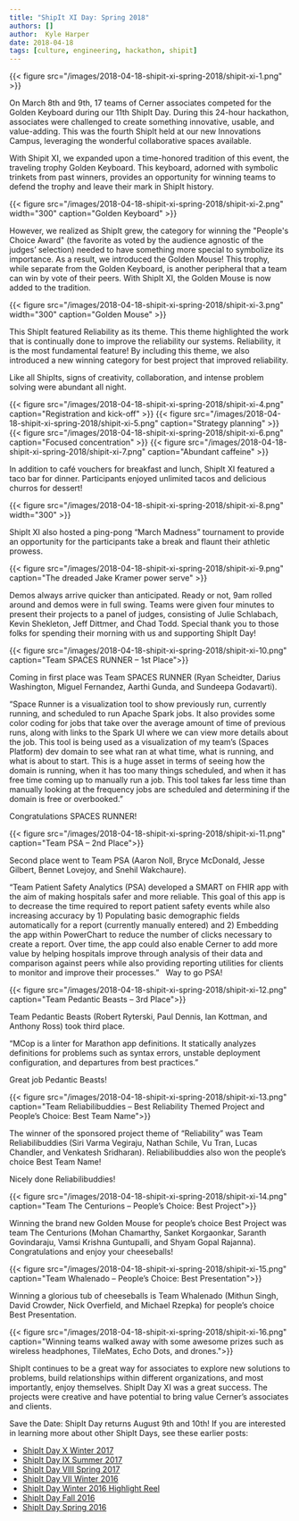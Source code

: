```yaml
---
title: "ShipIt XI Day: Spring 2018"
authors: []
author:  Kyle Harper
date: 2018-04-18
tags: [culture, engineering, hackathon, shipit]
---
```


{{< figure src="/images/2018-04-18-shipit-xi-spring-2018/shipit-xi-1.png" >}}

On March 8th and 9th, 17 teams of Cerner associates competed for the Golden Keyboard during our 11th ShipIt Day. During this 24-hour hackathon, associates were challenged to create something innovative, usable, and value-adding. This was the fourth ShipIt held at our new Innovations Campus, leveraging the wonderful collaborative spaces available.

With Shipit XI, we expanded upon a time-honored tradition of this event, the traveling trophy Golden Keyboard. This keyboard, adorned with symbolic trinkets from past winners, provides an opportunity for winning teams to defend the trophy and leave their mark in ShipIt history.

{{< figure src="/images/2018-04-18-shipit-xi-spring-2018/shipit-xi-2.png" width="300" caption="Golden Keyboard" >}}

However, we realized as ShipIt grew, the category for winning the "People's Choice Award" (the favorite as voted by the audience agnostic of the judges’ selection) needed to have something more special to symbolize its importance. As a result, we introduced the Golden Mouse! This trophy, while separate from the Golden Keyboard, is another peripheral that a team can win by vote of their peers. With ShipIt XI, the Golden Mouse is now added to the tradition.

{{< figure src="/images/2018-04-18-shipit-xi-spring-2018/shipit-xi-3.png" width="300" caption="Golden Mouse" >}}

This ShipIt featured Reliability as its theme. This theme highlighted the work that is continually done to improve the reliability our systems. Reliability, it is the most fundamental feature! By including this theme, we also introduced a new winning category for best project that improved reliability.

Like all ShipIts, signs of creativity, collaboration, and intense problem solving were abundant all night.

{{< figure src="/images/2018-04-18-shipit-xi-spring-2018/shipit-xi-4.png" caption="Registration and kick-off" >}}
{{< figure src="/images/2018-04-18-shipit-xi-spring-2018/shipit-xi-5.png" caption="Strategy planning" >}}
{{< figure src="/images/2018-04-18-shipit-xi-spring-2018/shipit-xi-6.png" caption="Focused concentration" >}}
{{< figure src="/images/2018-04-18-shipit-xi-spring-2018/shipit-xi-7.png" caption="Abundant caffeine" >}}

In addition to café vouchers for breakfast and lunch, ShipIt XI featured a taco bar for dinner. Participants enjoyed unlimited tacos and delicious churros for dessert!

{{< figure src="/images/2018-04-18-shipit-xi-spring-2018/shipit-xi-8.png" width="300" >}}

ShipIt XI also hosted a ping-pong “March Madness” tournament to provide an opportunity for the participants take a break and flaunt their athletic prowess.

{{< figure src="/images/2018-04-18-shipit-xi-spring-2018/shipit-xi-9.png" caption="The dreaded Jake Kramer power serve" >}}

Demos always arrive quicker than anticipated. Ready or not, 9am rolled around and demos were in full swing. Teams were given four minutes to present their projects to a panel of judges, consisting of Julie Schlabach, Kevin Shekleton, Jeff Dittmer, and Chad Todd.  Special thank you to those folks for spending their morning with us and supporting ShipIt Day!

{{< figure src="/images/2018-04-18-shipit-xi-spring-2018/shipit-xi-10.png" caption="Team SPACES RUNNER – 1st Place">}}

Coming in first place was Team SPACES RUNNER (Ryan Scheidter, Darius Washington, Miguel Fernandez, Aarthi Gunda, and Sundeepa Godavarti).

“Space Runner is a visualization tool to show previously run, currently running, and scheduled to run Apache Spark jobs. It also provides some color coding for jobs that take over the average amount of time of previous runs, along with links to the Spark UI where we can view more details about the job. This tool is being used as a visualization of my team’s (Spaces Platform) dev domain to see what ran at what time, what is running, and what is about to start. This is a huge asset in terms of seeing how the domain is running, when it has too many things scheduled, and when it has free time coming up to manually run a job. This tool takes far less time than manually looking at the frequency jobs are scheduled and determining if the domain is free or overbooked.”

Congratulations SPACES RUNNER!

{{< figure src="/images/2018-04-18-shipit-xi-spring-2018/shipit-xi-11.png" caption="Team PSA – 2nd Place">}}


Second place went to Team PSA (Aaron Noll, Bryce McDonald, Jesse Gilbert, Bennet Lovejoy, and Snehil Wakchaure).

“Team Patient Safety Analytics (PSA) developed a SMART on FHIR app with the aim of making hospitals safer and more reliable. This goal of this app is to decrease the time required to report patient safety events while also increasing accuracy by 1) Populating basic demographic fields automatically for a report (currently manually entered) and 2) Embedding the app within PowerChart to reduce the number of clicks necessary to create a report. Over time, the app could also enable Cerner to add more value by helping hospitals improve through analysis of their data and comparison against peers while also providing reporting utilities for clients to monitor and improve their processes.”
 
Way to go PSA!

{{< figure src="/images/2018-04-18-shipit-xi-spring-2018/shipit-xi-12.png" caption="Team Pedantic Beasts – 3rd Place">}}


Team Pedantic Beasts (Robert Ryterski, Paul Dennis, Ian Kottman, and Anthony Ross) took third place.

“MCop is a linter for Marathon app definitions. It statically analyzes definitions for problems such as syntax errors, unstable deployment configuration, and departures from best practices.”

Great job Pedantic Beasts!

{{< figure src="/images/2018-04-18-shipit-xi-spring-2018/shipit-xi-13.png" caption="Team Reliabilibuddies – Best Reliability Themed Project and People’s Choice: Best Team Name">}}


The winner of the sponsored project theme of “Reliability” was Team Reliabilibuddies (Siri Varma Vegiraju, Nathan Schile, Vu Tran, Lucas Chandler, and Venkatesh Sridharan). Reliabilibuddies also won the people’s choice Best Team Name!

Nicely done Reliabilibuddies!

{{< figure src="/images/2018-04-18-shipit-xi-spring-2018/shipit-xi-14.png" caption="Team The Centurions – People’s Choice: Best Project">}}


Winning the brand new Golden Mouse for people’s choice Best Project was team The Centurions (Mohan Chamarthy, Sanket Korgaonkar, Saranth Govindaraju, Vamsi Krishna Guntupalli, and Shyam Gopal Rajanna). Congratulations and enjoy your cheeseballs!

{{< figure src="/images/2018-04-18-shipit-xi-spring-2018/shipit-xi-15.png" caption="Team Whalenado – People’s Choice: Best Presentation">}}

Winning a glorious tub of cheeseballs is Team Whalenado (Mithun Singh, David Crowder, Nick Overfield, and Michael Rzepka) for people’s choice Best Presentation.

{{< figure src="/images/2018-04-18-shipit-xi-spring-2018/shipit-xi-16.png" caption="Winning teams walked away with some awesome prizes such as wireless headphones, TileMates, Echo Dots, and drones.">}}


ShipIt continues to be a great way for associates to explore new solutions to problems, build relationships within different organizations, and most importantly, enjoy themselves. ShipIt Day XI was a great success. The projects were creative and have potential to bring value Cerner’s associates and clients.

Save the Date: ShipIt Day returns August 9th and 10th! If you are interested in learning more about other ShipIt Days, see these earlier posts:

* [ShipIt Day X Winter 2017](http://engineering.cerner.com/blog/shipit-x-day-winter-2017/)
* [ShipIt Day IX Summer 2017](http://engineering.cerner.com/blog/shipit-ix-day-summer-2017/)
* [ShipIt Day VIII Spring 2017](http://engineering.cerner.com/blog/shipit-day-viii-spring-2017/)
* [ShipIt Day VII Winter 2016](http://engineering.cerner.com/blog/shipit-vii-day-winter-2016/)
* [ShipIt Day Winter 2016 Highlight Reel](https://www.youtube.com/watch?v=iqTp0dmLgUk)
* [ShipIt Day Fall 2016](http://engineering.cerner.com/blog/fall-2016-shipit-day/)
* [ShipIt Day Spring 2016](http://engineering.cerner.com/blog/spring-2016-shipit-day/)
